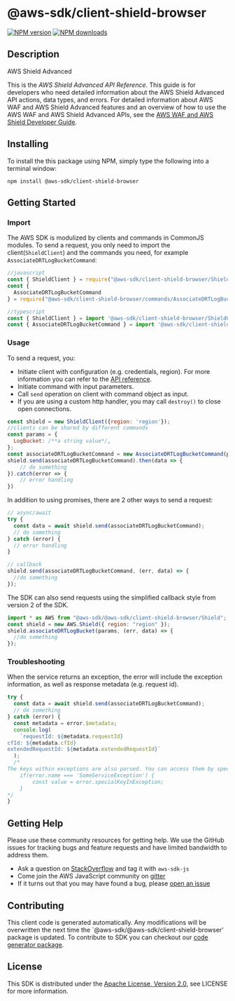 # @aws-sdk/client-shield-browser

[![NPM version](https://img.shields.io/npm/v/@aws-sdk/client-shield-browser/preview.svg)](https://www.npmjs.com/package/@aws-sdk/client-shield-browser)
[![NPM downloads](https://img.shields.io/npm/dm/@aws-sdk/client-shield-browser.svg)](https://www.npmjs.com/package/@aws-sdk/client-shield-browser)

## Description

<fullname>AWS Shield Advanced</fullname> <p>This is the <i>AWS Shield Advanced API Reference</i>. This guide is for developers who need detailed information about the AWS Shield Advanced API actions, data types, and errors. For detailed information about AWS WAF and AWS Shield Advanced features and an overview of how to use the AWS WAF and AWS Shield Advanced APIs, see the <a href="https://docs.aws.amazon.com/waf/latest/developerguide/">AWS WAF and AWS Shield Developer Guide</a>.</p>

## Installing

To install the this package using NPM, simply type the following into a terminal window:

```
npm install @aws-sdk/client-shield-browser
```

## Getting Started

### Import

The AWS SDK is modulized by clients and commands in CommonJS modules. To send a request, you only need to import the client(`ShieldClient`) and the commands you need, for example `AssociateDRTLogBucketCommand`:

```javascript
//javascript
const { ShieldClient } = require("@aws-sdk/client-shield-browser/ShieldClient");
const {
  AssociateDRTLogBucketCommand
} = require("@aws-sdk/client-shield-browser/commands/AssociateDRTLogBucketCommand");
```

```javascript
//typescript
const { ShieldClient } = import '@aws-sdk/client-shield-browser/ShieldClient';
const { AssociateDRTLogBucketCommand } = import '@aws-sdk/client-shield-browser/commands/AssociateDRTLogBucketCommand';
```

### Usage

To send a request, you:

- Initiate client with configuration (e.g. credentials, region). For more information you can refer to the [API reference][].
- Initiate command with input parameters.
- Call `send` operation on client with command object as input.
- If you are using a custom http handler, you may call `destroy()` to close open connections.

```javascript
const shield = new ShieldClient({region: 'region'});
//clients can be shared by different commands
const params = {
  LogBucket: /**a string value*/,
};
const associateDRTLogBucketCommand = new AssociateDRTLogBucketCommand(params);
shield.send(associateDRTLogBucketCommand).then(data => {
    // do something
}).catch(error => {
    // error handling
})
```

In addition to using promises, there are 2 other ways to send a request:

```javascript
// async/await
try {
  const data = await shield.send(associateDRTLogBucketCommand);
  // do something
} catch (error) {
  // error handling
}
```

```javascript
// callback
shield.send(associateDRTLogBucketCommand, (err, data) => {
  //do something
});
```

The SDK can also send requests using the simplified callback style from version 2 of the SDK.

```javascript
import * as AWS from "@aws-sdk/@aws-sdk/client-shield-browser/Shield";
const shield = new AWS.Shield({ region: "region" });
shield.associateDRTLogBucket(params, (err, data) => {
  //do something
});
```

### Troubleshooting

When the service returns an exception, the error will include the exception information, as well as response metadata (e.g. request id).

```javascript
try {
  const data = await shield.send(associateDRTLogBucketCommand);
  // do something
} catch (error) {
  const metadata = error.$metadata;
  console.log(
    `requestId: ${metadata.requestId}
cfId: ${metadata.cfId}
extendedRequestId: ${metadata.extendedRequestId}`
  );
  /*
The keys within exceptions are also parsed. You can access them by specifying exception names:
    if(error.name === 'SomeServiceException') {
        const value = error.specialKeyInException;
    }
*/
}
```

## Getting Help

Please use these community resources for getting help. We use the GitHub issues for tracking bugs and feature requests and have limited bandwidth to address them.

- Ask a question on [StackOverflow](https://stackoverflow.com/questions/tagged/aws-sdk-js) and tag it with `aws-sdk-js`
- Come join the AWS JavaScript community on [gitter](https://gitter.im/aws/aws-sdk-js-v3)
- If it turns out that you may have found a bug, please [open an issue](https://github.com/aws/aws-sdk-js-v3/issues)

## Contributing

This client code is generated automatically. Any modifications will be overwritten the next time the `@aws-sdk/@aws-sdk/client-shield-browser' package is updated. To contribute to SDK you can checkout our [code generator package][].

## License

This SDK is distributed under the
[Apache License, Version 2.0](http://www.apache.org/licenses/LICENSE-2.0),
see LICENSE for more information.

[code generator package]: https://github.com/aws/aws-sdk-js-v3/tree/master/packages/service-types-generator
[api reference]: https://docs.aws.amazon.com/AWSJavaScriptSDK/latest/
